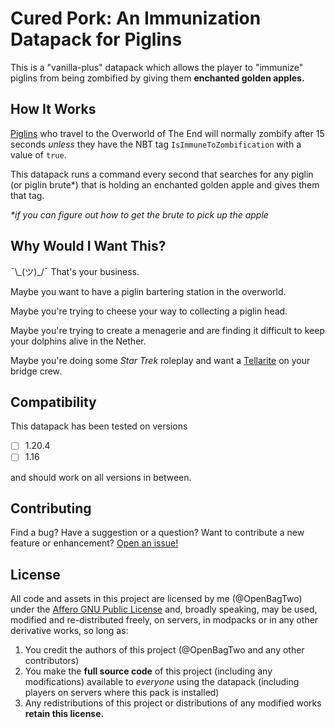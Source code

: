 # Cured Pork: An Immunization Datapack for Piglins

This is a "vanilla-plus" datapack which allows the player to "immunize"
piglins from being zombified by giving them **enchanted golden apples.**

## How It Works

[Piglins](https://minecraft.wiki/w/Piglin#Zombification)
who travel to the Overworld of The End will normally zombify after
15 seconds _unless_ they have the NBT tag `IsImmuneToZombification` with
a value of `true`.

This datapack runs a command every second that searches for any piglin
(or piglin brute*) that is holding an enchanted golden apple and gives
them that tag.

_*if you can figure out how to get the brute to pick up the apple_

## Why Would I Want This?

¯\\\_(ツ)\_/¯ That's your business.

Maybe you want to have a piglin bartering station in the overworld.

Maybe you're trying to cheese your way to collecting a piglin head.

Maybe you're trying to create a menagerie and are finding it difficult
to keep your dolphins alive in the Nether.

Maybe you're doing some _Star Trek_ roleplay and want a
[Tellarite](https://memory-alpha.fandom.com/wiki/Tellarite)
on your bridge crew.

## Compatibility

This datapack has been tested on versions

- [ ] 1.20.4
- [ ] 1.16

and should work on all versions in between.

## Contributing

Find a bug? Have a suggestion or a question? Want to contribute a new feature or enhancement?
[Open an issue!](https://github.com/OpenBagTwo/CuredPork/issues/new)

## License

All code and assets in this project are licensed by me (@OpenBagTwo) under the
[Affero GNU Public License](https://github.com/OpenBagTwo/MarketWatch/blob/main/LICENSE)
and, broadly speaking,  may be used, modified and re-distributed freely,
on servers, in modpacks or in any other derivative works, so long as:

1. You credit the authors of this project (@OpenBagTwo and any other contributors)
1. You make the **full source code** of this project (including any modifications)
   available to _everyone_ using the datapack (including players on servers where this
   pack is installed)
1. Any redistributions of this project or distributions of any modified works
   **retain this license.**
